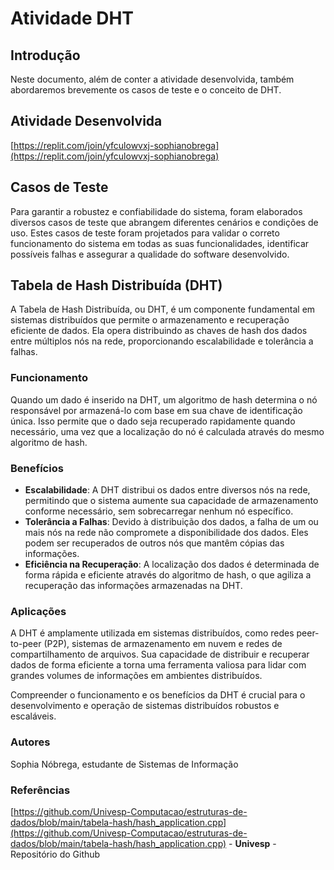 # Atividade DHT 

## Introdução

Neste documento, além de conter a atividade desenvolvida, também abordaremos brevemente os casos de teste e o conceito de DHT.

## Atividade Desenvolvida

[https://replit.com/join/yfculowvxj-sophianobrega](https://replit.com/join/yfculowvxj-sophianobrega)

## Casos de Teste

Para garantir a robustez e confiabilidade do sistema, foram elaborados diversos casos de teste que abrangem diferentes cenários e condições de uso. Estes casos de teste foram projetados para validar o correto funcionamento do sistema em todas as suas funcionalidades, identificar possíveis falhas e assegurar a qualidade do software desenvolvido.

## Tabela de Hash Distribuída (DHT)

A Tabela de Hash Distribuída, ou DHT, é um componente fundamental em sistemas distribuídos que permite o armazenamento e recuperação eficiente de dados. Ela opera distribuindo as chaves de hash dos dados entre múltiplos nós na rede, proporcionando escalabilidade e tolerância a falhas.

### Funcionamento

Quando um dado é inserido na DHT, um algoritmo de hash determina o nó responsável por armazená-lo com base em sua chave de identificação única. Isso permite que o dado seja recuperado rapidamente quando necessário, uma vez que a localização do nó é calculada através do mesmo algoritmo de hash.

### Benefícios

- **Escalabilidade**: A DHT distribui os dados entre diversos nós na rede, permitindo que o sistema aumente sua capacidade de armazenamento conforme necessário, sem sobrecarregar nenhum nó específico.
- **Tolerância a Falhas**: Devido à distribuição dos dados, a falha de um ou mais nós na rede não compromete a disponibilidade dos dados. Eles podem ser recuperados de outros nós que mantêm cópias das informações.
- **Eficiência na Recuperação**: A localização dos dados é determinada de forma rápida e eficiente através do algoritmo de hash, o que agiliza a recuperação das informações armazenadas na DHT.

### Aplicações

A DHT é amplamente utilizada em sistemas distribuídos, como redes peer-to-peer (P2P), sistemas de armazenamento em nuvem e redes de compartilhamento de arquivos. Sua capacidade de distribuir e recuperar dados de forma eficiente a torna uma ferramenta valiosa para lidar com grandes volumes de informações em ambientes distribuídos.

Compreender o funcionamento e os benefícios da DHT é crucial para o desenvolvimento e operação de sistemas distribuídos robustos e escaláveis.

### Autores
Sophia Nóbrega, estudante de Sistemas de Informação 

### Referências
[https://github.com/Univesp-Computacao/estruturas-de-dados/blob/main/tabela-hash/hash_application.cpp](https://github.com/Univesp-Computacao/estruturas-de-dados/blob/main/tabela-hash/hash_application.cpp) - <b>Univesp</b> - Repositório do Github

